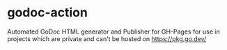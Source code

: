 # godoc-action
Automated GoDoc HTML generator and Publisher for GH-Pages for use in projects which are private and can't be hosted on https://pkg.go.dev/
